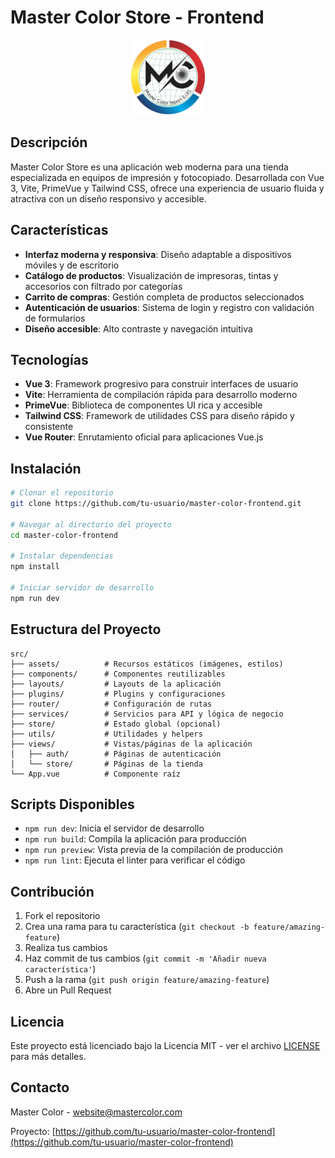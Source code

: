 # Master Color Store - Frontend

<p align="center">
  <img src="/public/mc.png" alt="Master Color Logo" width="120" />
</p>

## Descripción

Master Color Store es una aplicación web moderna para una tienda especializada en equipos de impresión y fotocopiado. Desarrollada con Vue 3, Vite, PrimeVue y Tailwind CSS, ofrece una experiencia de usuario fluida y atractiva con un diseño responsivo y accesible.

## Características

- **Interfaz moderna y responsiva**: Diseño adaptable a dispositivos móviles y de escritorio
- **Catálogo de productos**: Visualización de impresoras, tintas y accesorios con filtrado por categorías
- **Carrito de compras**: Gestión completa de productos seleccionados
- **Autenticación de usuarios**: Sistema de login y registro con validación de formularios
- **Diseño accesible**: Alto contraste y navegación intuitiva

## Tecnologías

- **Vue 3**: Framework progresivo para construir interfaces de usuario
- **Vite**: Herramienta de compilación rápida para desarrollo moderno
- **PrimeVue**: Biblioteca de componentes UI rica y accesible
- **Tailwind CSS**: Framework de utilidades CSS para diseño rápido y consistente
- **Vue Router**: Enrutamiento oficial para aplicaciones Vue.js

## Instalación

```bash
# Clonar el repositorio
git clone https://github.com/tu-usuario/master-color-frontend.git

# Navegar al directorio del proyecto
cd master-color-frontend

# Instalar dependencias
npm install

# Iniciar servidor de desarrollo
npm run dev
```

## Estructura del Proyecto

```
src/
├── assets/          # Recursos estáticos (imágenes, estilos)
├── components/      # Componentes reutilizables
├── layouts/         # Layouts de la aplicación
├── plugins/         # Plugins y configuraciones
├── router/          # Configuración de rutas
├── services/        # Servicios para API y lógica de negocio
├── store/           # Estado global (opcional)
├── utils/           # Utilidades y helpers
├── views/           # Vistas/páginas de la aplicación
│   ├── auth/        # Páginas de autenticación
│   └── store/       # Páginas de la tienda
└── App.vue          # Componente raíz
```

## Scripts Disponibles

- `npm run dev`: Inicia el servidor de desarrollo
- `npm run build`: Compila la aplicación para producción
- `npm run preview`: Vista previa de la compilación de producción
- `npm run lint`: Ejecuta el linter para verificar el código

## Contribución

1. Fork el repositorio
2. Crea una rama para tu característica (`git checkout -b feature/amazing-feature`)
3. Realiza tus cambios
4. Haz commit de tus cambios (`git commit -m 'Añadir nueva característica'`)
5. Push a la rama (`git push origin feature/amazing-feature`)
6. Abre un Pull Request

## Licencia

Este proyecto está licenciado bajo la Licencia MIT - ver el archivo [LICENSE](LICENSE) para más detalles.

## Contacto

Master Color - [website@mastercolor.com](mailto:website@mastercolor.com)

Proyecto: [https://github.com/tu-usuario/master-color-frontend](https://github.com/tu-usuario/master-color-frontend)
